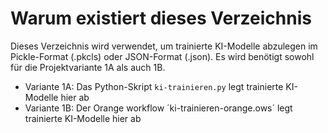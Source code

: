 # Warum existiert dieses Verzeichnis

Dieses Verzeichnis wird verwendet, um trainierte KI-Modelle abzulegen im Pickle-Format (.pkcls) oder JSON-Format (.json).
Es wird benötigt sowohl für die Projektvariante 1A als auch 1B.

* Variante 1A: Das Python-Skript `ki-trainieren.py` legt trainierte KI-Modelle hier ab
* Variante 1B: Der Orange workflow ´ki-trainieren-orange.ows´ legt trainierte KI-Modelle hier ab